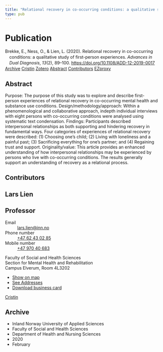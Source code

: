 ```yaml
---
title: "Relational recovery in co-occurring conditions: a qualitative study of first-person experiences"
type: pub
---
```

<h1>Publication</h1>
<article id="csl-bib-container-FAYPEZX8" class="csl-bib-container">
  <div class="csl-bib-body" style="line-height: 1.35; padding-left: 1em; text-indent:-1em;">
  <div class="csl-entry">Brekke, E., Ness, O., &amp; Lien, L. (2020). Relational recovery in co-occurring conditions: a qualitative study of first-person experiences. <i>Advances in Dual Diagnosis</i>, <i>13</i>(2), 89&#x2013;100. <a href="https://doi.org/10.1108/ADD-12-2019-0017">https://doi.org/10.1108/ADD-12-2019-0017</a></div>
</div>
  <div class="csl-bib-buttons">
    <a href="#taxonomy-article-FAYPEZX8" class="csl-bib-button">Archive</a>
    <a href="https://app.cristin.no/results/show.jsf?id=1797912" alt="Cristin URL" class="csl-bib-button">Cristin</a>
    <a href="http://zotero.org/groups/5022929/items/FAYPEZX8" alt="Zotero URL" class="csl-bib-button">Zotero</a>
    <a href="#abstract-article-FAYPEZX8" class="csl-bib-button">Abstract</a>
    <a href="#contributors-article-FAYPEZX8" class="csl-bib-button">Contributors</a>
    <a href="http://ezproxy.inn.no/login?url=https://doi.org/10.1108/ADD-12-2019-0017" class="csl-bib-button">EZproxy</a>
  </div>
  <div id="csl-bib-meta-container-FAYPEZX8"></div>
</article>
<div id="csl-bib-meta-FAYPEZX8" class="csl-bib-meta">
  <article id="abstract-article-FAYPEZX8" class="abstract-article">
    <h1>Abstract</h1>
    Purpose: The purpose of this study was to explore and describe first-person experiences of relational recovery in co-occurring mental health and substance use conditions. 
Design/methodology/approach: Within a phenomenological and collaborative approach, indepth individual interviews with eight persons with co-occurring conditions were analysed 
using systematic text condensation. 
Findings: Participants described interpersonal relationships as both supporting and hindering recovery in fundamental ways. Four categories of experiences of relational recovery were described: (1) Choosing one’s child; (2) Living with loneliness and a painful past; (3) Sacrificing everything for one’s partner; and (4) Regaining trust and support. 
Originality/value: This article provides an enhanced understanding of how interpersonal relationships may be experienced by persons who live with co-occurring conditions. The results generally support an understanding of recovery as a relational process.
  </article>
  <article id="contributors-article-FAYPEZX8" class="contributors-article">
    <h1>Contributors</h1>
    <div class="personas">
<div class="vrtx-hinn-person-card">
<div class="photo">
<i class="lar la-user-circle missing-person"></i>
</div>
<div class="info">
<hgroup><h1>Lars Lien</h1>
<h2>Professor</h2>
</hgroup><dl>
<dt>Email</dt>
<dd>
<a href="mailto:lars.lien@inn.no">lars.lien@inn.no</a>
</dd>
<dt>Phone number</dt>
<dd><a href="tel:+4762430285">
+47 62 43 02 85
</a></dd>
<dt>Mobile number</dt>
<dd><a href="tel:+4797040683">
+47 970 40 683
</a></dd>
</dl>
<p>
Faculty of Social and Health Sciences<br>
Section for Mental Health and Rehabilitation<br>
Campus Elverum,
Room 4L3202
</p>
<ul class="vrtx-hinn-links">
<li><a href="https://www.google.com/maps?q=60.88177,11.53669">Show on map</a></li>
<li><a href="https://www.inn.no/english/find-an-employee/lars-lien.html#vrtx-hinn-addresses">See Addresses</a></li>
<li><a href="https://www.inn.no/english/find-an-employee/lars-lien.html?vrtx=vcf">Download business card</a></li>
</ul>
</div>
</div>
<a href="https://app.cristin.no/persons/show.jsf?id=14287" alt="Cristin URL" class="personas-cristin">Cristin</a>
</div>
  </article>
  <article id="taxonomy-article-FAYPEZX8" class="taxonomy-article">
    <h1>Archive</h1>
    <ul>
      <li>Inland Norway University of Applied Sciences</li>
      <li>Faculty of Social and Health Sciences</li>
      <li>Department of Health and Nursing Sciences</li>
      <li>2020</li>
      <li>February</li>
    </ul>
  </article>
</div>
